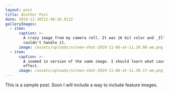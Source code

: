 ```yaml
---
layout: post
title: Another Post
date: 2019-12-30T21:48:16.911Z
galleryImages:
  - item:
      caption: >-
        A crazy image from my camera roll. It was 16 bit color and _Illustrator_
        couldn't handle it.
      image: /assets/uploads/screen-shot-2019-11-06-at-11.30.08-am.png
  - item:
      caption: >-
        A zoomed in version of the same image. I should learn what caused this
        effect.
      image: /assets/uploads/screen-shot-2019-11-06-at-11.30.17-am.png
---
```

This is a sample post. Soon I will include a way to include feature images.

